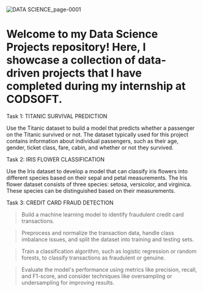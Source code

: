 ![DATA SCIENCE_page-0001](https://github.com/ReeSupp/desktop-tutorial/assets/142726717/fd1ed846-96d5-4cf8-b1d3-8800c9ab48e8)

# Welcome to my Data Science Projects repository! Here, I showcase a collection of data-driven projects that I have completed during my internship at CODSOFT.

Task 1: TITANIC SURVIVAL PREDICTION

Use the Titanic dataset to build a model that predicts whether a passenger on the Titanic survived or not.
The dataset typically used for this project contains information
about individual passengers, such as their age, gender, ticket
class, fare, cabin, and whether or not they survived.

Task 2: IRIS FLOWER CLASSIFICATION

Use the Iris dataset to develop a model that can classify iris
flowers into different species based on their sepal and petal
measurements. The Iris flower dataset consists of three species: setosa, versicolor,
and virginica. These species can be distinguished based on their
measurements.

Task 3: CREDIT CARD FRAUD DETECTION

> Build a machine learning model to identify fraudulent credit card
   transactions.

> Preprocess and normalize the transaction data, handle class
   imbalance issues, and split the dataset into training and testing sets.

> Train a classification algorithm, such as logistic regression or random
   forests, to classify transactions as fraudulent or genuine.

> Evaluate the model's performance using metrics like precision, recall,
   and F1-score, and consider techniques like oversampling or
   undersampling for improving results.
